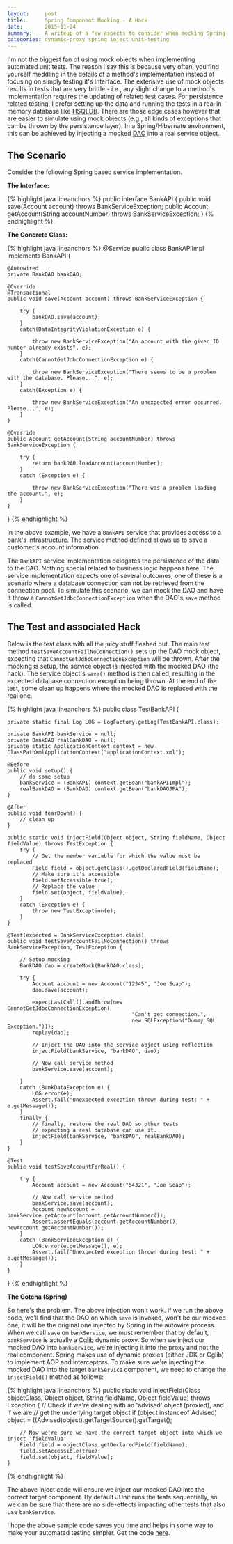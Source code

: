 ```yaml
---
layout:     post
title:      Spring Component Mocking - A Hack
date:       2015-11-24
summary:    A writeup of a few aspects to consider when mocking Spring components. An example is given via the persistence layer.
categories: dynamic-proxy spring inject unit-testing
---
```


I'm not the biggest fan of using mock objects when implementing automated unit tests. The reason I say this is because very often, you find yourself meddling in the details of a method's implementation instead of focusing on simply testing it's interface. The extensive use of mock objects results in tests that are very brittle - i.e., any slight change to a method's implementation requires the updating of related test cases. For persistence related testing, I prefer setting up the data and running the tests in a real in-memory database like [HSQLDB](http://hsqldb.org/). There are those edge cases however that are easier to simulate using mock objects (e.g., all kinds of exceptions that can be thrown by the persistence layer). In a Spring/Hibernate environment, this can be achieved by injecting a mocked [DAO](https://en.wikipedia.org/wiki/Data_access_object) into a real service object.

The Scenario
---

Consider the following Spring based service implementation.

**The Interface:**

{% highlight java lineanchors %}
public interface BankAPI {
    public void save(Account account) throws BankServiceException;
    public Account getAccount(String accountNumber) throws BankServiceException;
}
{% endhighlight %}

**The Concrete Class:**


{% highlight java lineanchors %}
@Service
public class BankAPIImpl implements BankAPI {

    @Autowired
    private BankDAO bankDAO;

    @Override
    @Transactional
    public void save(Account account) throws BankServiceException {

        try {
            bankDAO.save(account);
        }
        catch(DataIntegrityViolationException e) {

            throw new BankServiceException("An account with the given ID number already exists", e);
        }
        catch(CannotGetJdbcConnectionException e) {

            throw new BankServiceException("There seems to be a problem with the database. Please...", e);
        }
        catch(Exception e) {

            throw new BankServiceException("An unexpected error occurred. Please...", e);
        }
    }

    @Override
    public Account getAccount(String accountNumber) throws BankServiceException {

        try {
            return bankDAO.loadAccount(accountNumber);
        }
        catch (Exception e) {

            throw new BankServiceException("There was a problem loading the account.", e);
        }
    }
}
{% endhighlight %}

In the above example, we have a `BankAPI` service that provides access to a bank's infrastructure. The service method defined allows us to save a customer's account information.

The `BankAPI` service implementation delegates the persistence of the data to the DAO. Nothing special related to business logic happens here. The service implementation expects one of several outcomes; one of these is a scenario where a database connection can not be retrieved from the connection pool. To simulate this scenario, we can mock the DAO and have it throw a `CannotGetJdbcConnectionException` when the DAO's `save` method is called.

The Test and associated Hack
---

Below is the test class with all the juicy stuff fleshed out. The main test method `testSaveAccountFailNoConnection()` sets up the DAO mock object, expecting that `CannotGetJdbcConnectionException` will be thrown. After the mocking is setup, the service object is injected with the mocked DAO (the hack). The service object's `save()` method is then called, resulting in the expected database connection exception being thrown. At the end of the test, some clean up happens where the mocked DAO is replaced with the real one. 

{% highlight java lineanchors %}
public class TestBankAPI {

    private static final Log LOG = LogFactory.getLog(TestBankAPI.class);

    private BankAPI bankService = null;
    private BankDAO realBankDAO = null;
    private static ApplicationContext context = new ClassPathXmlApplicationContext("applicationContext.xml");

    @Before
    public void setup() {
        // do some setup
        bankService = (BankAPI) context.getBean("bankAPIImpl");
        realBankDAO = (BankDAO) context.getBean("bankDAOJPA");
    }

    @After
    public void tearDown() {
        // clean up
    }

    public static void injectField(Object object, String fieldName, Object fieldValue) throws TestException {
        try {
            // Get the member variable for which the value must be replaced
            Field field = object.getClass().getDeclaredField(fieldName);
            // Make sure it's accessible
            field.setAccessible(true);
            // Replace the value
            field.set(object, fieldValue);
        }
        catch (Exception e) {
            throw new TestException(e);
        }
    }

    @Test(expected = BankServiceException.class)
    public void testSaveAccountFailNoConnection() throws BankServiceException, TestException {

        // Setup mocking
        BankDAO dao = createMock(BankDAO.class);

        try {
            Account account = new Account("12345", "Joe Soap");
            dao.save(account);

            expectLastCall().andThrow(new CannotGetJdbcConnectionException(
                                            "Can't get connection.",
                                            new SQLException("Dummy SQL Exception.")));
            replay(dao);

            // Inject the DAO into the service object using reflection
            injectField(bankService, "bankDAO", dao);

            // Now call service method
            bankService.save(account);

        }
        catch (BankDataException e) {
            LOG.error(e);
            Assert.fail("Unexpected exception thrown during test: " + e.getMessage());
        }
        finally {
            // finally, restore the real DAO so other tests
            // expecting a real database can use it.
            injectField(bankService, "bankDAO", realBankDAO);
        }
    }

    @Test
    public void testSaveAccountForReal() {

        try {
            Account account = new Account("54321", "Joe Soap");

            // Now call service method
            bankService.save(account);
            Account newAccount = bankService.getAccount(account.getAccountNumber());
            Assert.assertEquals(account.getAccountNumber(), newAccount.getAccountNumber());
        }
        catch (BankServiceException e) {
            LOG.error(e.getMessage(), e);
            Assert.fail("Unexpected exception thrown during test: " + e.getMessage());
        }
    }
}
{% endhighlight %}

**The Gotcha (Spring)**

So here's the problem. The above injection won't work. If we run the above code, we'll find that the DAO on which `save` is invoked, won't be our mocked one; it will be the original one injected by Spring in the autowire process. When we call `save` on `bankService`, we must remember that by default, `bankService` is actually a [Cglib](https://github.com/cglib/cglib) dynamic proxy. So when we inject our mocked DAO into `bankService`, we're injecting it into the proxy and not the real component. Spring makes use of dynamic proxies (either JDK or Cglib) to implement AOP and interceptors. To make sure we're injecting the mocked DAO into the target `bankService` component, we need to change the `injectField()` method as follows:

{% highlight java lineanchors %}
public static void injectField(Class objectClass, Object object, String fieldName, Object fieldValue) throws Exception {
    	// Check if we're dealing with an 'advised' object (proxied), and if we are
    	// get the underlying target object
        if (object instanceof Advised)
            object = ((Advised)object).getTargetSource().getTarget();

        // Now we're sure we have the correct target object into which we inject 'fieldValue'
        Field field = objectClass.getDeclaredField(fieldName);
        field.setAccessible(true);
        field.set(object, fieldValue);
    }
{% endhighlight %}

The above inject code will ensure we inject our mocked DAO into the correct target component. By default JUnit runs the tests sequentially, so we can be sure that there are no side-effects impacting other tests that also use `bankService`.

I hope the above sample code saves you time and helps in some way to make your automated testing simpler. Get the code [here](https://github.com/ntobeko/proxy-inject-example).
